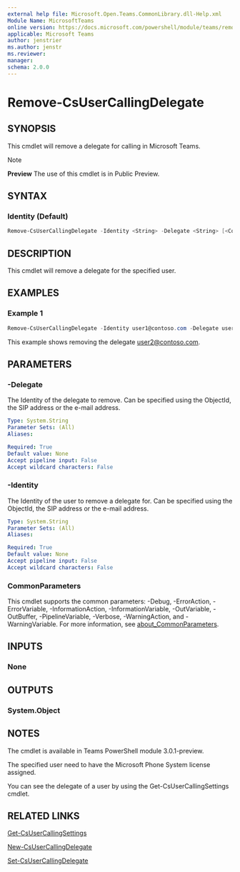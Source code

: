 ```yaml
---
external help file: Microsoft.Open.Teams.CommonLibrary.dll-Help.xml
Module Name: MicrosoftTeams
online version: https://docs.microsoft.com/powershell/module/teams/remove-csusercallingdelegate
applicable: Microsoft Teams
author: jenstrier
ms.author: jenstr
ms.reviewer: 
manager:
schema: 2.0.0
---
```


# Remove-CsUserCallingDelegate

## SYNOPSIS
This cmdlet will remove a delegate for calling in Microsoft Teams.

> [!NOTE]
> **Preview** The use of this cmdlet is in Public Preview.
  
## SYNTAX

### Identity (Default)
```powershell
Remove-CsUserCallingDelegate -Identity <String> -Delegate <String> [<CommonParameters>]
```

## DESCRIPTION
This cmdlet will remove a delegate for the specified user.

## EXAMPLES

### Example 1
```powershell
Remove-CsUserCallingDelegate -Identity user1@contoso.com -Delegate user2@contoso.com
```
This example shows removing the delegate user2@contoso.com.


## PARAMETERS

### -Delegate
The Identity of the delegate to remove. Can be specified using the ObjectId, the SIP address or the e-mail address.

```yaml
Type: System.String
Parameter Sets: (All)
Aliases:

Required: True
Default value: None
Accept pipeline input: False
Accept wildcard characters: False
```

### -Identity
The Identity of the user to remove a delegate for. Can be specified using the ObjectId, the SIP address or the e-mail address.

```yaml
Type: System.String
Parameter Sets: (All)
Aliases:

Required: True
Default value: None
Accept pipeline input: False
Accept wildcard characters: False
```

### CommonParameters
This cmdlet supports the common parameters: -Debug, -ErrorAction, -ErrorVariable, -InformationAction, -InformationVariable, -OutVariable, -OutBuffer, -PipelineVariable, -Verbose, -WarningAction,
and -WarningVariable. For more information, see [about_CommonParameters](https://go.microsoft.com/fwlink/?LinkID=113216).

## INPUTS

### None

## OUTPUTS

### System.Object

## NOTES
The cmdlet is available in Teams PowerShell module 3.0.1-preview.

The specified user need to have the Microsoft Phone System license assigned.

You can see the delegate of a user by using the Get-CsUserCallingSettings cmdlet.

## RELATED LINKS
[Get-CsUserCallingSettings](Get-CsUserCallingSettings.md)

[New-CsUserCallingDelegate](New-CsUserCallingDelegate.md)

[Set-CsUserCallingDelegate](Set-CsUserCallingDelegate.md)
